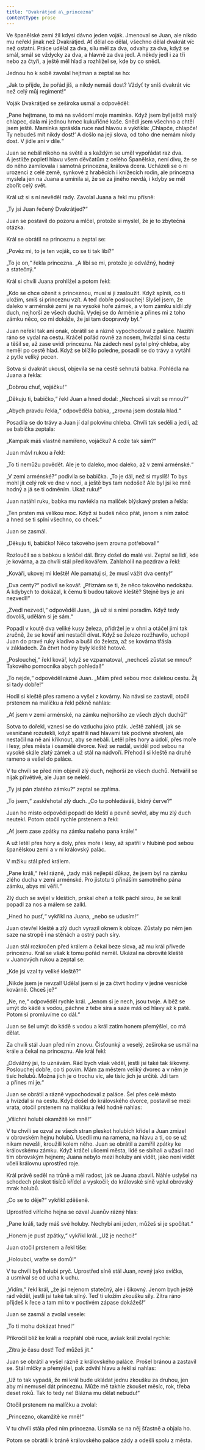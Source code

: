 ```yaml
---
title: "Dvakrátjed a\_princezna"
contentType: prose
---
```


<section>

Ve španělské zemi žil kdysi dávno jeden voják. Jmenoval se Juan, ale nikdo mu neřekl jinak než Dvakrátjed. Ať dělal co dělal, všechno dělal dvakrát víc než ostatní. Práce udělal za dva, sílu měl za dva, odvahy za dva, když se smál, smál se vždycky za dva, a hlavně za dva jedl. A někdy jedl i za tři nebo za čtyři, a ještě měl hlad a rozhlížel se, kde by co snědl.

Jednou ho k sobě zavolal hejtman a zeptal se ho:

„Jak to přijde, že pořád jíš, a nikdy nemáš dost? Vždyť ty sníš dvakrát víc než celý můj regiment!“

Voják Dvakrátjed se zeširoka usmál a odpověděl:

„Pane hejtmane, to má na svědomí moje maminka. Když jsem byl ještě malý chlapec, dala mi jednou hrnec kukuřičné kaše. Snědl jsem všechno a chtěl jsem ještě. Maminka spráskla ruce nad hlavou a vykřikla: ‚Chlapče, chlapče! Ty nebudeš mít nikdy dost!‘ A došlo na její slova, od toho dne nemám nikdy dost. V jídle ani v díle.“

Juan se nebál nikoho na světě a s každým se uměl vypořádat raz dva. A jestliže popletl hlavu všem děvčatům z celého Španělska, není divu, že se do něho zamilovala i samotná princezna, králova dcera. Ucházeli se o ni urozenci z celé země, synkové z hraběcích i knížecích rodin, ale princezna myslela jen na Juana a umínila si, že se za jiného nevdá, i kdyby se měl zbořit celý svět.

Král už si s ní nevěděl rady. Zavolal Juana a řekl mu přísně:

„Ty jsi Juan řečený Dvakrátjed?“

Juan se postavil do pozoru a mlčel, protože si myslel, že je to zby­tečná otázka.

Král se obrátil na princeznu a zeptal se:

„Pověz mi, to je ten voják, co se ti tak líbí?“

„To je on,“ řekla princezna. „A líbí se mi, protože je odvážný, hodný a statečný.“

Král si chvíli Juana prohlížel a potom řekl:

„Kdo se chce oženit s princeznou, musí si ji zasloužit. Když splníš, co ti uložím, smíš si princeznu vzít. A teď dobře poslouchej! Slyšel jsem, že daleko v arménské zemi je na vysoké hoře zámek, a v tom zámku sídlí zlý duch, nejhorší ze všech duchů. Vydej se do Arménie a přines mi z toho zámku něco, co mi dokáže, že jsi tam doopravdy byl.“

Juan neřekl tak ani onak, obrátil se a rázně vypochodoval z paláce. Nazítří ráno se vydal na cestu. Kráčel pořád rovně za nosem, hvízdal si na cestu a těšil se, až zase uvidí princeznu. Na zádech nesl pytel plný chleba, aby neměl po cestě hlad. Když se blížilo poledne, posadil se do trávy a vytáhl z pytle veliký pecen.

Sotva si dvakrát ukousl, objevila se na cestě sehnutá babka. Po­hlédla na Juana a řekla:

„Dobrou chuť, vojáčku!“

„Děkuju ti, babičko,“ řekl Juan a hned dodal: „Nechceš si vzít se mnou?“

„Abych pravdu řekla,“ odpověděla babka, „zrovna jsem dostala hlad.“

Posadila se do trávy a Juan jí dal polovinu chleba. Chvíli tak seděli a jedli, až se babička zeptala:

„Kampak máš vlastně namířeno, vojáčku? A cože tak sám?“

Juan mávl rukou a řekl:

„To ti nemůžu povědět. Ale je to daleko, moc daleko, až v zemi arménské.“

„V zemi arménské?“ podivila se babička. „To je dál, než si myslíš! To bys mohl jít celý rok ve dne v noci, a ještě bys tam nedošel! Ale byl jsi ke mně hodný a já se ti odměním. Ukaž ruku!“

Juan natáhl ruku, babka mu navlékla na malíček blýskavý prsten a řekla:

„Ten prsten má velikou moc. Když si budeš něco přát, jenom s ním zatoč a hned se ti splní všechno, co chceš.“

Juan se zasmál.

„Děkuju ti, babičko! Něco takového jsem zrovna potřeboval!“

Rozloučil se s babkou a kráčel dál. Brzy došel do malé vsi. Zeptal se lidí, kde je kovárna, a za chvíli stál před kovářem. Zahlaholil na pozdrav a řekl:

„Kováři, ukovej mi kleště! Ale pamatuj si, že musí vážit dva centy!“

„Dva centy?“ podivil se kovář. „Přiznám se ti, že něco takového nedokážu. A kdybych to dokázal, k čemu ti budou takové kleště? Stejně bys je ani nezvedl!“

„Zvedl nezvedl,“ odpověděl Juan, „já už si s nimi poradím. Když tedy dovolíš, udělám si je sám.“

Popadl v koutě dva veliké kusy železa, přidržel je v ohni a otáčel jimi tak zručně, že se kovář ani nestačil dívat. Když se železo rozžhavilo, uchopil Juan do pravé ruky kladivo a bušil do železa, až se kovárna třásla v základech. Za čtvrt hodiny byly kleště hotové.

„Poslouchej,“ řekl kovář, když se vzpamatoval, „nechceš zůstat se mnou? Takového pomocníka abych pohledal!“

„To nejde,“ odpověděl rázně Juan. „Mám před sebou moc dalekou cestu. Žij si tady dobře!“

Hodil si kleště přes rameno a vyšel z kovárny. Na návsi se zastavil, otočil prstenem na malíčku a řekl pěkně nahlas:

„Ať jsem v zemi arménské, na zámku nejhoršího ze všech zlých duchů!“

Sotva to dořekl, vznesl se do vzduchu jako pták. Ještě zahlédl, jak se vesničané rozutekli, když spatřili nad hlavami tak podivné stvoření, ale nestačil na ně ani křiknout, aby se nebáli. Letěl přes hory a údolí, přes moře i lesy, přes města i osamělé dvorce. Než se nadál, uviděl pod sebou na vysoké skále zlatý zámek a už stál na nádvoří. Přehodil si kleště na druhé rameno a vešel do paláce.

V tu chvíli se před ním objevil zlý duch, nejhorší ze všech duchů. Netvářil se nijak přívětivě, ale Juan se nelekl.

„Ty jsi pán zlatého zámku?“ zeptal se zpříma.

„To jsem,“ zaskřehotal zlý duch. „Co tu pohledáváš, bídný červe?“

Juan ho místo odpovědi popadl do kleští a pevně sevřel, aby mu zlý duch neutekl. Potom otočil rychle prstenem a řekl:

„Ať jsem zase zpátky na zámku našeho pana krále!“

A už letěl přes hory a doly, přes moře i lesy, až spatřil v hlubině pod sebou španělskou zemi a v ní královský palác.

V mžiku stál před králem.

„Pane králi,“ řekl rázně, „tady máš nejlepší důkaz, že jsem byl na zámku zlého ducha v zemi arménské. Pro jistotu ti přináším samotného pána zámku, abys mi věřil.“

Zlý duch se svíjel v kleštích, prskal oheň a tolik páchl sírou, že se král popadl za nos a málem se zalkl.

„Hned ho pusť,“ vykřikl na Juana, „nebo se udusím!“

Juan otevřel kleště a zlý duch vyrazil oknem k obloze. Zůstaly po něm jen saze na stropě i na stěnách a ostrý pach síry.

Juan stál rozkročen před králem a čekal beze slova, až mu král přivede princeznu. Král se však k tomu pořád neměl. Ukázal na obrovité kleště v Juanových rukou a zeptal se:

„Kde jsi vzal ty veliké kleště?“

„Nikde jsem je nevzal! Udělal jsem si je za čtvrt hodiny v jedné vesnické kovárně. Chceš je?“

„Ne, ne,“ odpověděl rychle král. „Jenom si je nech, jsou tvoje. A běž se umýt do kádě s vodou, páchne z tebe síra a saze máš od hlavy až k patě. Potom si promluvíme co dál.“

Juan se šel umýt do kádě s vodou a král zatím honem přemýšlel, co má dělat.

Za chvíli stál Juan před ním znovu. Čisťounký a veselý, zeširoka se usmál na krále a čekal na princeznu. Ale král řekl:

„Odvážný jsi, to uznávám. Rád bych však věděl, jestli jsi také tak šikovný. Poslouchej dobře, co ti povím. Mám za městem veliký dvorec a v něm je tisíc holubů. Možná jich je o trochu víc, ale tisíc jich je určitě. Jdi tam a přines mi je.“

Juan se obrátil a rázně vypochodoval z paláce. Šel přes celé město a hvízdal si na cestu. Když došel do královského dvorce, postavil se mezi vrata, otočil prstenem na malíčku a řekl hodně nahlas:

„Všichni holubi okamžitě ke mně!“

V tu chvíli se ozval ze všech stran pleskot holubích křídel a Juan zmizel v obrovském hejnu holubů. Usedli mu na ramena, na hlavu a ti, co se už nikam nevešli, kroužili kolem něho. Juan se obrátil a zamířil zpátky ke královskému zámku. Když kráčel ulicemi města, lidé se sbíhali a užasli nad tím obrovským hejnem; Juana nebylo mezi holuby ani vidět, jako není vidět včelí královnu uprostřed roje.

Král právě seděl na trůně a měl radost, jak se Juana zbavil. Náhle uslyšel na schodech pleskot tisíců křídel a vyskočil; do královské síně vplul obrovský mrak holubů.

„Co se to děje?“ vykřikl zděšeně.

Uprostřed vířícího hejna se ozval Juanův rázný hlas:

„Pane králi, tady máš své holuby. Nechybí ani jeden, můžeš si je spočítat.“

„Honem je pusť zpátky,“ vykřikl král. „Už je nechci!“

Juan otočil prstenem a řekl tiše:

„Holoubci, vraťte se domů!“

V tu chvíli byli holubi pryč. Uprostřed síně stál Juan, rovný jako svíčka, a usmíval se od ucha k uchu.

„Vidím,“ řekl král, „že jsi nejenom statečný, ale i šikovný. Jenom bych ještě rád věděl, jestli jsi také tak silný. Teď ti uložím zkoušku síly. Zítra ráno přijdeš k řece a tam mi to v poctivém zápase dokážeš!“

Juan se zasmál a zvolal vesele:

„To ti mohu dokázat hned!“

Přikročil blíž ke králi a rozpřáhl obě ruce, avšak král zvolal rychle:

„Zítra je času dost! Teď můžeš jít.“

Juan se obrátil a vyšel rázně z královského paláce. Prošel bránou a zastavil se. Stál mlčky a přemýšlel, pak zdvihl hlavu a řekl si nahlas:

„Už to tak vypadá, že mi král bude ukládat jednu zkoušku za druhou, jen aby mi nemusel dát princeznu. Může mě takhle zkoušet měsíc, rok, třeba deset roků. Tak to tedy ne! Blázna mu dělat nebudu!“

Otočil prstenem na malíčku a zvolal:

„Princezno, okamžitě ke mně!“

V tu chvíli stála před ním princezna. Usmála se na něj šťastně a objala ho.

Potom se obrátili k bráně královského paláce zády a odešli spolu z města.

</section>
